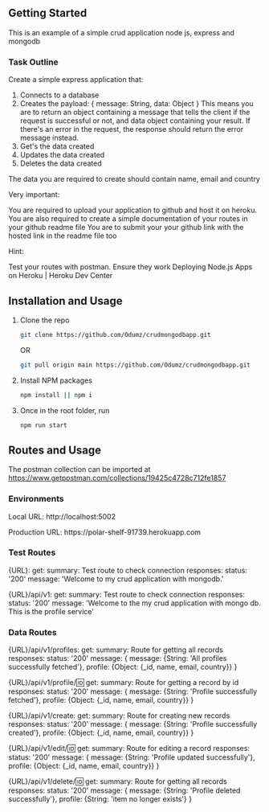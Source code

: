 <!-- GETTING STARTED -->
## Getting Started

This is an example of a simple crud application node js, express and mongodb

### Task Outline

Create a simple express application that:
1. Connects to a database
2. Creates the payload: 
{ message: String, data: Object }
This means you are to return an object containing a message that tells the client if the request is successful or not, and data object containing your result.
If there's an error in the request, the response should return the error message instead.
3. Get's the data created
4. Updates the data created
5. Deletes the data created

The data you are required to create should contain name, email and country

Very important:

You are required to upload your application to github and host it on heroku.
You are also required to create a simple documentation of your routes in your github readme file
You are to submit your your github link with the hosted link in the readme file too
 

Hint:

Test your routes with postman. Ensure they work
Deploying Node.js Apps on Heroku | Heroku Dev Center

## Installation and Usage

1. Clone the repo
   ```sh
   git clone https://github.com/Odumz/crudmongodbapp.git
   ```
   OR
   ```sh
   git pull origin main https://github.com/Odumz/crudmongodbapp.git
   ```
2. Install NPM packages
   ```sh
   npm install || npm i
   ```
3. Once in the root folder, run
   ```sh
   npm run start
   ```

## Routes and Usage

The postman collection can be imported at https://www.getpostman.com/collections/19425c4728c712fe1857

### Environments
<p>Local URL: http://localhost:5002</p>
<p></p>Production URL: https://polar-shelf-91739.herokuapp.com</p>

### Test Routes

 {URL}:
  get:
    summary: Test route to check connection
    responses:
      status: '200'
      message: 'Welcome to my crud application with mongodb.'

 {URL}/api/v1:
  get:
    summary: Test route to check connection
    responses:
      status: '200'
      message: 'Welcome to the my crud application with mongo db. This is the profile service'

### Data Routes

 {URL}/api/v1/profiles:
  get:
    summary: Route for getting all records
    responses:
      status: '200'
      message: {
         message: {String: 'All profiles successfully fetched'},
         profile: {Object: {_id, name, email, country}}
      }

 {URL}/api/v1/profile/:id:
  get:
    summary: Route for getting a record by id
    responses:
      status: '200'
      message: {
         message: {String: 'Profile successfully fetched'},
         profile: {Object: {_id, name, email, country}}
      }

 {URL}/api/v1/create:
  get:
    summary: Route for creating new records
    responses:
      status: '200'
      message: {
         message: {String: 'Profile successfully created'},
         profile: {Object: {_id, name, email, country}}
      }

 {URL}/api/v1/edit/:id:
  get:
    summary: Route for editing a record
    responses:
      status: '200'
      message: {
         message: {String: 'Profile updated successfully'},
         profile: {Object: {_id, name, email, country}}
      }

 {URL}/api/v1/delete/:id:
  get:
    summary: Route for getting all records
    responses:
      status: '200'
      message: {
         message: {String: 'Profile deleted successfully'},
         profile: {String: 'item no longer exists'}
      }
